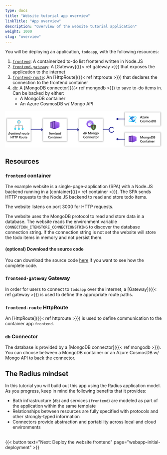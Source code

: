 ```yaml
---
type: docs
title: "Website tutorial app overview"
linkTitle: "App overview"
description: "Overview of the website tutorial application"
weight: 1000
slug: "overview"
---
```


You will be deploying an application, `todoapp`, with the following resources:

1. [`frontend`](#frontend-container): A containerized to-do list frontend written in Node.JS
2. [`frontend-gateway`](#gateway-gateway): A [Gateway]({{< ref gateway >}}) that exposes the application to the internet
3. [`frontend-route`](#todoroute-httproute): An [HttpRoute]({{< ref httproute >}}) that declares the connection to the frontend container
4. [`db`](#db-connector): A [MongoDB connector]({{< ref mongodb >}}) to save to-do items in. Can be backed by either:
   - A MongoDB container
   - An Azure CosmosDB w/ Mongo API

<img src="todoapp-diagram.png" width=700 alt="Simple app diagram">

## Resources

### `frontend` container

The example website is a single-page-application (SPA) with a Node.JS backend running in a [container]({{< ref container >}}). The SPA sends HTTP requests to the Node.JS backend to read and store todo items.

The website listens on port 3000 for HTTP requests.

The website uses the MongoDB protocol to read and store data in a database. The website reads the environment variable `CONNECTION_ITEMSTORE_CONNECTIONSTRING` to discover the database connection string. If the connection string is not set the website will store the todo items in memory and not persist them.

#### (optional) Download the source code

You can download the source code [here](https://get.radapp.dev/tutorials/edge/webapp.zip) if you want to see how the complete code.

### `frontend-gateway` Gateway

In order for users to connect to `todoapp` over the internet, a [Gateway]({{< ref gateway >}}) is used to define the appropriate route paths.

### `frontend-route` HttpRoute

An [HttpRoute]({{< ref httproute >}}) is used to define communication to the container app `frontend`.

### `db` Connector

The database is provided by a [MongoDB connector]({{< ref mongodb >}}). You can choose between a MongoDB container or an Azure CosmosDB w/ Mongo API to back the connector.

## The Radius mindset

In this tutorial you will build out this app using the Radius application model. As you progress, keep in mind the following benefits that it provides:

- Both infrastructure (`db`) and services (`frontend`) are modeled as part of the application within the same template
- Relationships between resources are fully specified with protocols and other strongly-typed information
- Connectors provide abstraction and portability across local and cloud environments

<br>{{< button text="Next: Deploy the website frontend" page="webapp-initial-deployment" >}}
